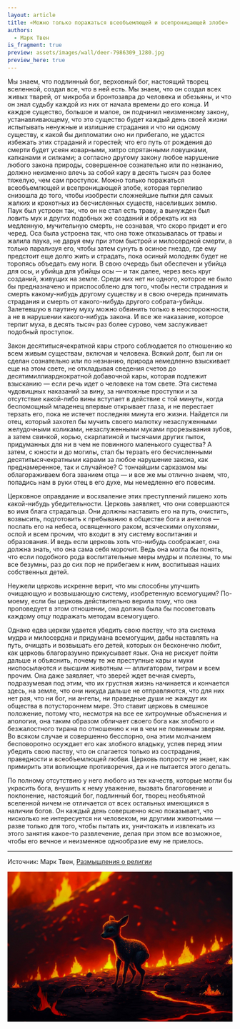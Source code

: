 ```yaml
---
layout: article
title: «Можно только поражаться всеобъемлющей и всепроницающей злобе»
authors:
  - Марк Твен
is_fragment: true
preview: assets/images/wall/deer-7986309_1280.jpg
preview_here: true
---
```

Мы знаем, что подлинный бог, верховный бог, настоящий творец вселенной, создал все, что в ней есть. Мы знаем, что он создал всех живых тварей, от микроба и бронтозавра до человека и обезьяны, и что он знал судьбу каждой из них от начала времени до его конца. И каждое существо, большое и малое, он подчинил неизменному закону, устанавливающему, что это существо будет каждый день своей жизни испытывать ненужные и излишние страдания и что ни одному существу, к какой бы дипломатии оно ни прибегало, не удастся избежать этих страданий и горестей; что его путь от рождения до смерти будет усеян коварными, хитро спрятанными ловушками, капканами и силками; а согласно другому закону любое нарушение любого закона природы, совершенное сознательно или по незнанию, должно неизменно влечь за собой кару в десять тысяч раз более тяжелую, чем сам проступок. Можно только поражаться всеобъемлющей и всепроницающей злобе, которая терпеливо снизошла до того, чтобы изобрести сложнейшие пытки для самых жалких и крохотных из бесчисленных существ, населивших землю. Паук был устроен так, что он не стал есть траву, а вынужден был ловить мух и других подобных же созданий и обрекать их на медленную, мучительную смерть, не сознавая, что скоро придет и его черед. Оса была устроена так, что она тоже отказывалась от травы и жалила паука, не даруя ему при этом быстрой и милосердной смерти, а только парализуя его, чтобы затем сунуть в осиное гнездо, где ему предстоит еще долго жить и страдать, пока осиный молодняк будет не торопясь объедать ему ноги. В свою очередь был обеспечен и убийца для осы, и убийца для убийцы осы — и так далее, через весь круг созданий, живущих на земле. Среди них нет ни одного, которое не было бы предназначено и приспособлено для того, чтобы нести страдания и смерть какому-нибудь другому существу и в свою очередь принимать страдания и смерть от какого-нибудь другого собрата-убийцы. Залетевшую в паутину муху можно обвинить только в неосторожности, а не в нарушении какого-нибудь закона. И все же наказание, которое терпит муха, в десять тысяч раз более сурово, чем заслуживает подобный проступок.

Закон десятитысячекратной кары строго соблюдается по отношению ко всем живым существам, включая и человека. Всякий долг, был ли он сделан сознательно или по незнанию, природа немедленно взыскивает еще на этом свете, не откладывая сведения счетов до десятимиллиарднократной добавочной кары, которая подлежит взысканию — если речь идет о человеке на том свете. Эта система чудовищных наказаний за вину, за ничтожные проступки и за отсутствие какой-либо вины вступает в действие с той минуты, когда беспомощный младенец впервые открывает глаза, и не перестает терзать его, пока не истечет последняя минута его жизни. Найдется ли отец, который захотел бы мучить своего малютку незаслуженными желудочными коликами, незаслуженными муками прорезывания зубов, а затем свинкой, корью, скарлатиной и тысячами других пыток, придуманных для ни в чем не повинного маленького существа? А затем, с юности и до могилы, стал бы терзать его бесчисленными десятитысячекратными карами за любое нарушение закона, как преднамеренное, так и случайное? С тончайшим сарказмом мы облагораживаем бога званием отца — и все же мы отлично знаем, что, попадись нам в руки отец в его духе, мы немедленно его повесим.

Церковное оправдание и восхваление этих преступлений лишено хоть какой-нибудь убедительности. Церковь заявляет, что они совершаются во имя блага страдальца. Они должны наставить его на путь, очистить, возвысить, подготовить к пребыванию в обществе бога и ангелов — послать его на небеса, освященного раком, всяческими опухолями, оспой и всем прочим, что входит в эту систему воспитания и образования. И ведь если церковь хоть что-нибудь соображает, она должна знать, что она сама себя морочит. Ведь она могла бы понять, что если подобного рода воспитательные меры мудры и полезны, то мы все безумны, раз до сих пор не прибегаем к ним, воспитывая наших собственных детей.

Неужели церковь искренне верит, что мы способны улучшить очищающую и возвышающую систему, изобретенную всемогущим? По-моему, если бы церковь действительно верила тому, что она проповедует в этом отношении, она должна была бы посоветовать каждому отцу подражать методам всемогущего.

Однако едва церкви удается убедить свою паству, что эта система мудра и милосердна и придумана всемогущим, дабы наставлять на путь, очищать и возвышать его детей, которых он бесконечно любит, как церковь благоразумно прикусывает язык. Она не рискует пойти дальше и объяснить, почему те же преступные кары и муки ниспосылаются и высшим животным — аллигаторам, тиграм и всем прочим. Она даже заявляет, что зверей ждет вечная смерть, подразумевая под этим, что их грустная жизнь начинается и кончается здесь, на земле, что они никуда дальше не отправляются, что для них нет рая, что ни бог, ни ангелы, ни праведные души не жаждут их общества в потустороннем мире. Это ставит церковь в смешное положение, потому что, несмотря на все ее хитроумные объяснения и апологии, она таким образом обличает своего бога как злобного и безжалостного тирана по отношению к ни в чем не повинным зверям. Во всяком случае и совершенно бесспорно, она этим молчанием бесповоротно осуждает его как злобного владыку, успев перед этим убедить свою паству, что он слагается только из сострадания, праведности и всеобъемлющей любви. Церковь попросту не знает, как примирить эти вопиющие противоречия, да и не пытается этого делать.

По полному отсутствию у него любого из тех качеств, которые могли бы украсить бога, внушить к нему уважение, вызвать благоговение и поклонение, настоящий бог, подлинный бог, творец необъятной вселенной ничем не отличается от всех остальных имеющихся в наличии богов. Он каждый день совершенно ясно показывает, что нисколько не интересуется ни человеком, ни другими животными — разве только для того, чтобы пытать их, уничтожать и извлекать из этого занятия какое-то развлечение, делая при этом все возможное, чтобы его вечное и неизменное однообразие ему не приелось.

---

Источник: Марк Твен, [Размышления о религии](https://mark-twain.ru/sochineniya/razmyshleniya-o-religii)

<img src="assets/images/wall/deer-7986309_1280.jpg"/>
